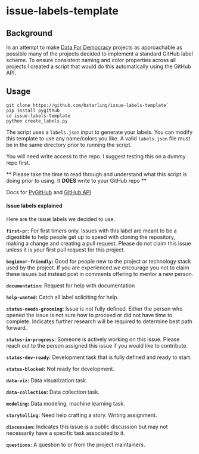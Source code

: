 # issue-labels-template

## Background
In an attempt to make [Data For Democracy](https://github.com/Data4Democracy) projects as approachable as possible many of the projects decided to implement a standard GitHub label scheme. To ensure consistent naming and color properties across all projects I created a script that would do this automatically using the GitHub API.

## Usage
```
git clone https://github.com/bstarling/issue-labels-template`
pip install pygithub
cd issue-labels-template
python create_labels.py
```
The script uses a `labels.json` input to generate your labels. You can modify this template to use any name/colors you like. A valid `labels.json` file must be in the same directory prior to running the script.

You will need write access to the repo. I suggest testing this on a dummy repo first.

** Please take the time to read through and understand what this script is doing prior to using. It **DOES** write to your GitHub repo **

Docs for [PyGitHub](http://pygithub.readthedocs.io/en/latest/index.html) and [GitHub API](https://developer.github.com/)


#### Issue labels explained
Here are the issue labels we decided to use.

**`first-pr`:** For first timers only. Issues with this label are meant to be a digestible to help people get up to speed with cloning the repository, making a change and creating a pull request. Please do not claim this issue unless it is your first pull request for this project.

**`beginner-friendly`:** Good for people new to the project or technology stack used by the project. If you are experienced we encourage you not to claim these issues but instead post in comments offering to mentor a new person.

**`documentation`:** Request for help with documentation

**`help-wanted`:** Catch all label soliciting for help.

**`status-needs-grooming`:** Issue is not fully defined. Either the person who opened the issue is not sure how to proceed or did not have time to complete. Indicates further research will be required to determine best path forward.

**`status-in-progress`:** Someone is actively working on this issue. Please reach out to the person assigned this issue if you would like to contribute.

**`status-dev-ready`:** Development task that is fully defined and ready to start.

**`status-blocked`:** Not ready for development.

**`data-viz`:** Data visualization task.

**`data-collection`:** Data collection task.

**`modeling`:** Data modeling, machine learning task.

**`storytelling`:** Need help crafting a story. Writing assignment.

**`discussion`:** Indicates this issue is a public discussion but may not necessarily have a specific task associated to it.

**`questions`:** A question to or from the project maintainers.
